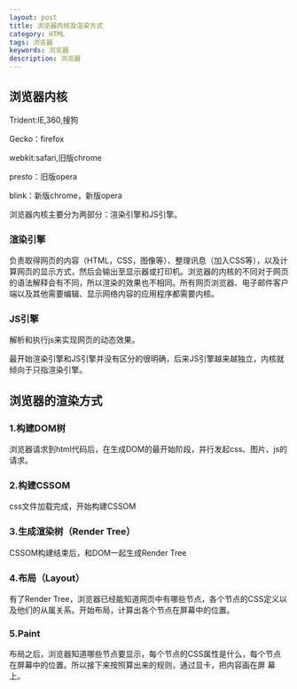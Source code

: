 ```yaml
---
layout: post
title: 浏览器内核及渲染方式
category: HTML
tags: 浏览器
keywords: 浏览器
description: 浏览器
---
```


## 浏览器内核

Trident:IE,360,搜狗

Gecko：firefox

webkit:safari,旧版chrome

presto：旧版opera

blink：新版chrome，新版opera

浏览器内核主要分为两部分：渲染引擎和JS引擎。

### 渲染引擎
负责取得网页的内容（HTML，CSS，图像等）、整理讯息（加入CSS等），以及计算网页的显示方式，然后会输出至显示器或打印机。浏览器的内核的不同对于网页的语法解释会有不同，所以渲染的效果也不相同。所有网页浏览器、电子邮件客户端以及其他需要编辑、显示网络内容的应用程序都需要内核。

### JS引擎
解析和执行js来实现网页的动态效果。

最开始渲染引擎和JS引擎并没有区分的很明确，后来JS引擎越来越独立，内核就倾向于只指渲染引擎。

## 浏览器的渲染方式
### 1.构建DOM树

浏览器请求到html代码后，在生成DOM的最开始阶段，并行发起css、图片、js的请求。

### 2.构建CSSOM

css文件加载完成，开始构建CSSOM

### 3.生成渲染树（Render Tree）

CSSOM构建结束后，和DOM一起生成Render Tree

### 4.布局（Layout）
有了Render Tree，浏览器已经能知道网页中有哪些节点，各个节点的CSS定义以及他们的从属关系。开始布局，计算出各个节点在屏幕中的位置。

### 5.Paint
布局之后，浏览器知道哪些节点要显示，每个节点的CSS属性是什么，每个节点在屏幕中的位置。所以接下来按照算出来的规则，通过显卡，把内容画在屏
幕上。

